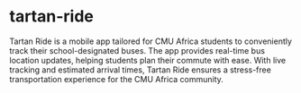 # tartan-ride
Tartan Ride is a mobile app tailored for CMU Africa students to conveniently track their school-designated buses. The app provides real-time bus location updates, helping students plan their commute with ease. With live tracking and estimated arrival times, Tartan Ride ensures a stress-free transportation experience for the CMU Africa community.
